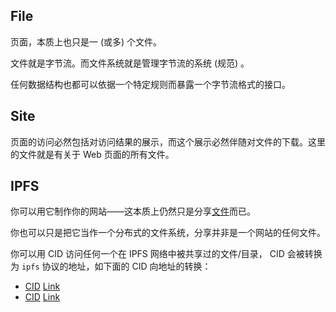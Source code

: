 

## File

页面，本质上也只是一 (或多) 个文件。

文件就是字节流。而文件系统就是管理字节流的系统 (规范) 。

任何数据结构也都可以依据一个特定规则而暴露一个字节流格式的接口。

## Site

页面的访问必然包括对访问结果的展示，而这个展示必然伴随对文件的下载。这里的文件就是有关于 Web 页面的所有文件。

## IPFS

你可以用它制作你的网站——这本质上仍然只是分享[文件](#File)而已。

你也可以只是把它当作一个分布式的文件系统，分享并非是一个网站的任何文件。

你可以用 CID 访问任何一个在 IPFS 网络中被共享过的文件/目录， CID 会被转换为 `ipfs` 协议的地址，如下面的 CID 向地址的转换：

- [CID][ipfs-share-ipx-643] [Link][ipfs-link-ipx-643]
- [CID][ipfs-share-cyberedge-s01] [Link][ipfs-link-cyberedge-s01]


[ipfs-share-ipx-643]: https://ipfs.io/ipfs/QmYdBXT4NAJTPg33g3qc26PgkW3MqVaQpW9SmoyaqFhKA2
[ipfs-link-ipx-643]: ipfs://bafybeiey2eazwdwyvji3lrhyggtj6anleyqa6kuwxx54ldvddvragek56m
[ipfs-share-cyberedge-s01]: https://ipfs.io/ipfs/QmY78Z7vpLzVh5SZpyc2QjPCeDXT1xFSKKMoy6kyY2rdpb
[ipfs-link-cyberedge-s01]: ipfs://bafybeierdy4pe2r5ew67atzk3ntp7gnfymfckqi653sb7hte2c7eftp7oa/

